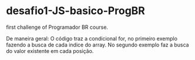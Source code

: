 # desafio1-JS-basico-ProgBR
first challenge of Programador BR course.

De maneira geral:
O código traz a condicional for, no primeiro exemplo fazendo a busca de cada indice do array.
No segundo exemplo faz a busca do valor existente em cada posição.
